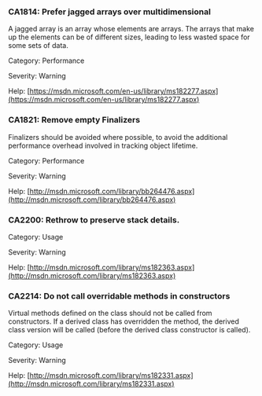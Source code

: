 ### CA1814: Prefer jagged arrays over multidimensional ###

A jagged array is an array whose elements are arrays. The arrays that make up the elements can be of different sizes, leading to less wasted space for some sets of data.

Category: Performance

Severity: Warning

Help: [https://msdn.microsoft.com/en-us/library/ms182277.aspx](https://msdn.microsoft.com/en-us/library/ms182277.aspx)

### CA1821: Remove empty Finalizers ###

Finalizers should be avoided where possible, to avoid the additional performance overhead involved in tracking object lifetime.

Category: Performance

Severity: Warning

Help: [http://msdn.microsoft.com/library/bb264476.aspx](http://msdn.microsoft.com/library/bb264476.aspx)

### CA2200: Rethrow to preserve stack details. ###

Category: Usage

Severity: Warning

Help: [http://msdn.microsoft.com/library/ms182363.aspx](http://msdn.microsoft.com/library/ms182363.aspx)

### CA2214: Do not call overridable methods in constructors ###

Virtual methods defined on the class should not be called from constructors. If a derived class has overridden the method, the derived class version will be called (before the derived class constructor is called).

Category: Usage

Severity: Warning

Help: [http://msdn.microsoft.com/library/ms182331.aspx](http://msdn.microsoft.com/library/ms182331.aspx)